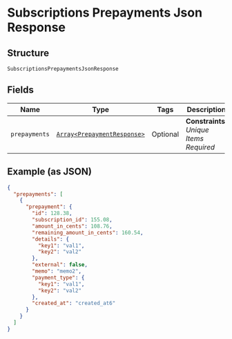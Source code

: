 
# Subscriptions Prepayments Json Response

## Structure

`SubscriptionsPrepaymentsJsonResponse`

## Fields

| Name | Type | Tags | Description |
|  --- | --- | --- | --- |
| `prepayments` | [`Array<PrepaymentResponse>`](../../doc/models/prepayment-response.md) | Optional | **Constraints**: *Unique Items Required* |

## Example (as JSON)

```json
{
  "prepayments": [
    {
      "prepayment": {
        "id": 128.38,
        "subscription_id": 155.08,
        "amount_in_cents": 108.76,
        "remaining_amount_in_cents": 160.54,
        "details": {
          "key1": "val1",
          "key2": "val2"
        },
        "external": false,
        "memo": "memo2",
        "payment_type": {
          "key1": "val1",
          "key2": "val2"
        },
        "created_at": "created_at6"
      }
    }
  ]
}
```

